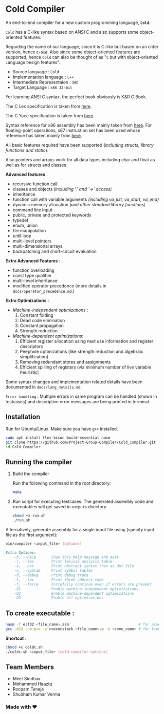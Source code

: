 # Cold Compiler

An end-to-end compiler for a new custom programming language, **`Cold`**.

`Cold` has a C-like syntax based on ANSI C and also supports some object-oriented features.

Regarding the name of our language, since it is C-like but based on an older version, hence ***`C-old`***. Also since some object-oriented features are supported, hence `Cold` can also be thought of as "`C` but with `O`bject-oriented `L`anguage `D`esign features".

- Source language : `Cold`
- Implementation language : `C++`
- Intermediate Representaion : `3AC`
- Target Language : `x86 32-bit`

For learning ANSI C syntax, the perfect book obviously is K&R C Book.

The C Lex specification is taken from [here](https://www.lysator.liu.se/c/ANSI-C-grammar-l.html).

The C Yacc specification is taken from [here](https://www.lysator.liu.se/c/ANSI-C-grammar-y.html).

Syntax reference for x86 assembly has been mainly taken from [here](https://www.cs.virginia.edu/~evans/cs216/guides/x86.html). For floating-point operations, x87 instruction set has been used whose reference has taken mainly from [here](https://people.hsc.edu/faculty-staff/robbk/Coms480/Lectures/Spring%202009/Lecture%2018%20-%20The%20x87%20FPU.pdf).

All basic features required have been supported (*including structs, library functions and static*). 

Also pointers and arrays work for all data types including char and float as well as for structs and classes.

**Advanced features** :

- recursive function call
- classes and objects *(including '.' and '->' access)*
- inheritance
- function call with variable arguments *(including va_list, va_start, va_end)*
- dynamic memory allocation *(and other standard library functions)*
- command line input
- public, private and protected keywords
- typedef
- enum, union
- file manipulation
- until loop
- multi-level pointers
- multi-dimensional arrays
- backpatching and short-circuit evaluation

**Extra Advanced Features** :

- function overloading 
- const type qualifier
- multi-level inheritance
- modified operator precedence (more details in `docs/operator_precedence.md`.)

**Extra Optimizations** :

- *Machine-independent optimizations* :
  1. Constant folding
  2. Dead code elimination
  3. Constant propagation
  4. Strength reduction 
- *Machine-dependent optimizations*:
  1. Efficient register allocation using next use information and register descriptors
  2. Peephole optimizations (like strength reduction and algebraic simplification)
  3. Removing redundant stores and assignments
  4. Efficient spilling of registers (via minimum number of live variable heuristic)

Some syntax changes and implementation related details have been documented in `docs/lang_details.md`.

`Error handling` : Multiple errors in same program can be handled (shown in testcases) and descriptive error messages are being printed in terminal.

## Installation

Run for Ubuntu/Linux. Make sure you have `g++` installed.

```bash
sudo apt install flex bison build-essential nasm
git clone https://github.com/Project-Group-Compiler/Cold_Compiler.git
cd Cold_Compiler
```

## Running the compiler

1. Build the compiler
   
    Run the following command in the root directory:

    ```bash
    make
    ```

2. Run script for executing testcases. The generated assembly code and executables will get saved in `outputs` directory.

    ```bash
    chmod +x run.sh
    ./run.sh
    ```

Alternatively, generate assembly for a single input file using (specify input file as the first argument):

```bash
bin/compiler <input_file> [options]
```

```markdown
Extra Options:
    -h, --help       Show this help message and exit
    -l, --lex        Print lexical analysis table
    -a, --ast        Print abstract syntax tree as dot file
    -s, --symtab     Print symbol tables
    -d, --debug      Print debug trace
    -t, --tac        Print three address code
    -f, --force      Forcefully continue even if errors are present
    -O1              Enable machine-independent optimizations
    -O2              Enable machine-dependent optimizations
    -O3              Enable all optimizations
```

## To create executable : 

```bash
nasm -f elf32 <file_name>.asm                                # for assembling
gcc -m32 -no-pie -z noexecstack <file_name>.o -o <some_name> # for linking
```

**Shortcut** : 

```bash
chmod +x coldc.sh
./coldc.sh <input_file> [cold-compiler-options]
```
   
## Team Members

- Meet Sindhav
- Mohammed Haaziq
- Roopam Taneja
- Shubham Kumar Verma

### Made with ❤️
